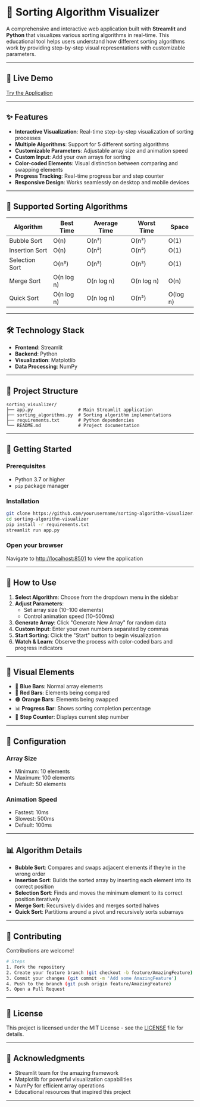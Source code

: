 
# 🔄 Sorting Algorithm Visualizer

A comprehensive and interactive web application built with **Streamlit** and **Python** that visualizes various sorting algorithms in real-time. This educational tool helps users understand how different sorting algorithms work by providing step-by-step visual representations with customizable parameters.

---

## 🚀 Live Demo

[Try the Application](https://abhikay18-sorting-algorithm-visualizer-app-gozvxo.streamlit.app/) <!-- Replace with actual live link if deployed -->

---

## ✨ Features

- **Interactive Visualization**: Real-time step-by-step visualization of sorting processes  
- **Multiple Algorithms**: Support for 5 different sorting algorithms  
- **Customizable Parameters**: Adjustable array size and animation speed  
- **Custom Input**: Add your own arrays for sorting  
- **Color-coded Elements**: Visual distinction between comparing and swapping elements  
- **Progress Tracking**: Real-time progress bar and step counter  
- **Responsive Design**: Works seamlessly on desktop and mobile devices  

---

## 🎯 Supported Sorting Algorithms

| Algorithm       | Best Time     | Average Time  | Worst Time    | Space        |
|----------------|---------------|---------------|---------------|--------------|
| Bubble Sort     | O(n)          | O(n²)         | O(n²)         | O(1)         |
| Insertion Sort  | O(n)          | O(n²)         | O(n²)         | O(1)         |
| Selection Sort  | O(n²)         | O(n²)         | O(n²)         | O(1)         |
| Merge Sort      | O(n log n)    | O(n log n)    | O(n log n)    | O(n)         |
| Quick Sort      | O(n log n)    | O(n log n)    | O(n²)         | O(log n)     |

---

## 🛠️ Technology Stack

- **Frontend**: Streamlit  
- **Backend**: Python  
- **Visualization**: Matplotlib  
- **Data Processing**: NumPy  

---

## 📁 Project Structure

```
sorting_visualizer/
├── app.py                 # Main Streamlit application
├── sorting_algorithms.py  # Sorting algorithm implementations
├── requirements.txt       # Python dependencies
└── README.md              # Project documentation
```

---

## 🚀 Getting Started

### Prerequisites

- Python 3.7 or higher  
- `pip` package manager  

### Installation

```bash
git clone https://github.com/yourusername/sorting-algorithm-visualizer.git
cd sorting-algorithm-visualizer
pip install -r requirements.txt
streamlit run app.py
```

### Open your browser

Navigate to [http://localhost:8501](http://localhost:8501) to view the application

---

## 📖 How to Use

1. **Select Algorithm**: Choose from the dropdown menu in the sidebar  
2. **Adjust Parameters**:
   - Set array size (10–100 elements)
   - Control animation speed (10–500ms)
3. **Generate Array**: Click "Generate New Array" for random data  
4. **Custom Input**: Enter your own numbers separated by commas  
5. **Start Sorting**: Click the "Start" button to begin visualization  
6. **Watch & Learn**: Observe the process with color-coded bars and progress indicators  

---

## 🎨 Visual Elements

- 🔵 **Blue Bars**: Normal array elements  
- 🔴 **Red Bars**: Elements being compared  
- 🟠 **Orange Bars**: Elements being swapped  
- 📊 **Progress Bar**: Shows sorting completion percentage  
- 🧮 **Step Counter**: Displays current step number  

---

## 🔧 Configuration

### Array Size  
- Minimum: 10 elements  
- Maximum: 100 elements  
- Default: 50 elements  

### Animation Speed  
- Fastest: 10ms  
- Slowest: 500ms  
- Default: 100ms  

---

## 📊 Algorithm Details

- **Bubble Sort**: Compares and swaps adjacent elements if they’re in the wrong order  
- **Insertion Sort**: Builds the sorted array by inserting each element into its correct position  
- **Selection Sort**: Finds and moves the minimum element to its correct position iteratively  
- **Merge Sort**: Recursively divides and merges sorted halves  
- **Quick Sort**: Partitions around a pivot and recursively sorts subarrays  

---

## 🤝 Contributing

Contributions are welcome!  

```bash
# Steps
1. Fork the repository
2. Create your feature branch (git checkout -b feature/AmazingFeature)
3. Commit your changes (git commit -m 'Add some AmazingFeature')
4. Push to the branch (git push origin feature/AmazingFeature)
5. Open a Pull Request
```

---

## 📝 License

This project is licensed under the MIT License - see the [LICENSE](LICENSE) file for details.

---

## 🙏 Acknowledgments

- Streamlit team for the amazing framework  
- Matplotlib for powerful visualization capabilities  
- NumPy for efficient array operations  
- Educational resources that inspired this project  

---

